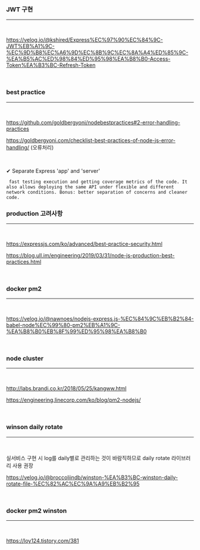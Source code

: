 ### JWT 구현
---
<br>

https://velog.io/@kshired/Express%EC%97%90%EC%84%9C-JWT%EB%A1%9C-%EC%9D%B8%EC%A6%9D%EC%8B%9C%EC%8A%A4%ED%85%9C-%EA%B5%AC%ED%98%84%ED%95%98%EA%B8%B0-Access-Token%EA%B3%BC-Refresh-Token


<br>

### best practice
---

<br>

https://github.com/goldbergyoni/nodebestpractices#2-error-handling-practices

https://goldbergyoni.com/checklist-best-practices-of-node-js-error-handling/ (오류처리)

<br>


✔ Separate Express 'app' and 'server'

     fast testing execution and getting coverage metrics of the code. It also allows deploying the same API under flexible and different network conditions. Bonus: better separation of concerns and cleaner code.

    
### production 고려사항

---

<br>

https://expressjs.com/ko/advanced/best-practice-security.html

https://blog.ull.im/engineering/2019/03/31/node-js-production-best-practices.html

<br>

### docker pm2

---

<br>

https://velog.io/@nawnoes/nodejs-express.js-%EC%84%9C%EB%B2%84-babel-node%EC%99%80-pm2%EB%A1%9C-%EA%B8%B0%EB%8F%99%ED%95%98%EA%B8%B0


<br>

### node cluster
---

<br>

http://labs.brandi.co.kr/2018/05/25/kangww.html

https://engineering.linecorp.com/ko/blog/pm2-nodejs/


<br>

### winson daily rotate

---

<br>

실서비스 구현 시 log를 daily별로 관리하는 것이 바람직하므로 daily rotate 라이브러리 사용 권장

https://velog.io/@broccoliindb/winston-%EA%B3%BC-winston-daily-rotate-file-%EC%82%AC%EC%9A%A9%EB%B2%95

<br>

### docker pm2 winston
---
<br>

https://loy124.tistory.com/381